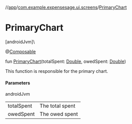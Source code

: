 //[app](../../index.md)/[com.example.expensesage.ui.screens](index.md)/[PrimaryChart](-primary-chart.md)

# PrimaryChart

[androidJvm]\

@[Composable](https://developer.android.com/reference/kotlin/androidx/compose/runtime/Composable.html)

fun [PrimaryChart](-primary-chart.md)(totalSpent: [Double](https://kotlinlang.org/api/latest/jvm/stdlib/kotlin/-double/index.html), owedSpent: [Double](https://kotlinlang.org/api/latest/jvm/stdlib/kotlin/-double/index.html))

This function is responsible for the primary chart.

#### Parameters

androidJvm

| | |
|---|---|
| totalSpent | The total spent |
| owedSpent | The owed spent |
